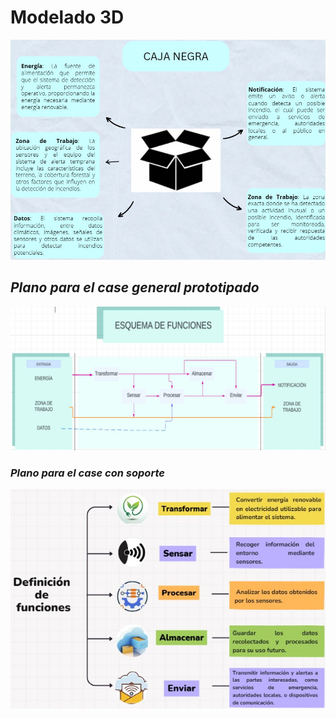 # **Modelado 3D**
<p align="center">
  <img src="https://github.com/GreisyJhoana05/Grupo2-FdD/blob/main/FdD/Imagenes/Caja_Negra_Esquema_de_Funciones/E04Imagen01.jpg?raw=true" style="margin: auto;">
</p>

## ***Plano para el case general prototipado***
<p align="center">
  <img src="https://github.com/GreisyJhoana05/Grupo2-FdD/blob/main/FdD/Imagenes/Caja_Negra_Esquema_de_Funciones/E04Imagen02.jpg"  Style="margin: auto;">
</p>

### ***Plano para el case con soporte***
<p align="center">
  <img src="https://github.com/GreisyJhoana05/Grupo2-FdD/blob/main/FdD/Imagenes/Caja_Negra_Esquema_de_Funciones/E04Imagen03.jpg?raw=true" style="margin: auto;">
</p>

